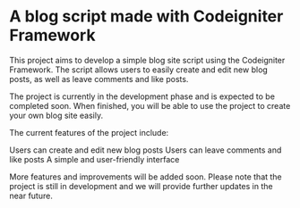 # A blog script made with Codeigniter Framework

This project aims to develop a simple blog site script using the Codeigniter Framework. The script allows users to easily create and edit new blog posts, as well as leave comments and like posts.

The project is currently in the development phase and is expected to be completed soon. When finished, you will be able to use the project to create your own blog site easily.

The current features of the project include:

Users can create and edit new blog posts
Users can leave comments and like posts
A simple and user-friendly interface

More features and improvements will be added soon. Please note that the project is still in development and we will provide further updates in the near future.
